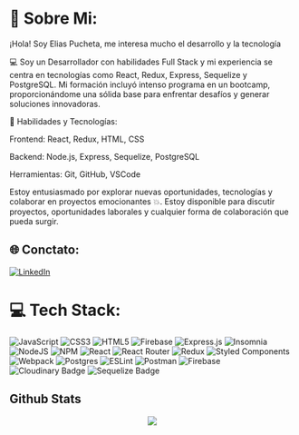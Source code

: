 # 💫 Sobre Mi:
¡Hola! Soy Elias Pucheta, me interesa mucho el desarrollo y la tecnología

💻 Soy un Desarrollador con habilidades Full Stack y mi experiencia se centra en tecnologías como React, Redux, Express, Sequelize y PostgreSQL. Mi formación incluyó intenso programa en un bootcamp, proporcionándome una sólida base para enfrentar desafíos y generar soluciones innovadoras.

🚀 Habilidades y Tecnologías:

Frontend: React, Redux, HTML, CSS

Backend: Node.js, Express, Sequelize, PostgreSQL

Herramientas: Git, GitHub, VSCode

Estoy entusiasmado por explorar nuevas oportunidades, tecnologías y colaborar en proyectos emocionantes 💥. Estoy disponible para discutir proyectos, oportunidades laborales y cualquier forma de colaboración que pueda surgir.



## 🌐 Conctato:
[![LinkedIn](https://img.shields.io/badge/linkedin-%230077B5.svg?style=for-the-badge&logo=linkedin&logoColor=white)](https://linkedin.com/in/eliaspucheta) 


# 💻 Tech Stack:
![JavaScript](https://img.shields.io/badge/javascript-%23323330.svg?style=for-the-badge&logo=javascript&logoColor=%23F7DF1E) ![CSS3](https://img.shields.io/badge/css3-%231572B6.svg?style=for-the-badge&logo=css3&logoColor=white) ![HTML5](https://img.shields.io/badge/html5-%23E34F26.svg?style=for-the-badge&logo=html5&logoColor=white) ![Firebase](https://img.shields.io/badge/firebase-%23039BE5.svg?style=for-the-badge&logo=firebase) ![Express.js](https://img.shields.io/badge/express.js-%23404d59.svg?style=for-the-badge&logo=express&logoColor=%2361DAFB) ![Insomnia](https://img.shields.io/badge/Insomnia-black?style=for-the-badge&logo=insomnia&logoColor=5849BE) ![NodeJS](https://img.shields.io/badge/node.js-6DA55F?style=for-the-badge&logo=node.js&logoColor=white) ![NPM](https://img.shields.io/badge/NPM-%23000000.svg?style=for-the-badge&logo=npm&logoColor=white) ![React](https://img.shields.io/badge/react-%2320232a.svg?style=for-the-badge&logo=react&logoColor=%2361DAFB) ![React Router](https://img.shields.io/badge/React_Router-CA4245?style=for-the-badge&logo=react-router&logoColor=white) ![Redux](https://img.shields.io/badge/redux-%23593d88.svg?style=for-the-badge&logo=redux&logoColor=white) ![Styled Components](https://img.shields.io/badge/styled--components-DB7093?style=for-the-badge&logo=styled-components&logoColor=white) ![Webpack](https://img.shields.io/badge/webpack-%238DD6F9.svg?style=for-the-badge&logo=webpack&logoColor=black) ![Postgres](https://img.shields.io/badge/postgres-%23316192.svg?style=for-the-badge&logo=postgresql&logoColor=white) ![ESLint](https://img.shields.io/badge/ESLint-4B3263?style=for-the-badge&logo=eslint&logoColor=white) ![Postman](https://img.shields.io/badge/Postman-FF6C37?style=for-the-badge&logo=postman&logoColor=white) ![Firebase](https://img.shields.io/badge/Firebase-039BE5?style=for-the-badge&logo=Firebase&logoColor=white) ![Cloudinary Badge](https://img.shields.io/badge/Cloudinary-3448C5?logo=cloudinary&logoColor=fff&style=for-the-badge) ![Sequelize Badge](https://img.shields.io/badge/Sequelize-52B0E7?logo=sequelize&logoColor=fff&style=for-the-badge)
<br/>  


## Github Stats  
<div align="center"><img src="https://github-readme-stats.vercel.app/api?username=eliaspucheta&show_icons=true&count_private=true&hide_border=true" align="center" /></div>  

<br/>  
